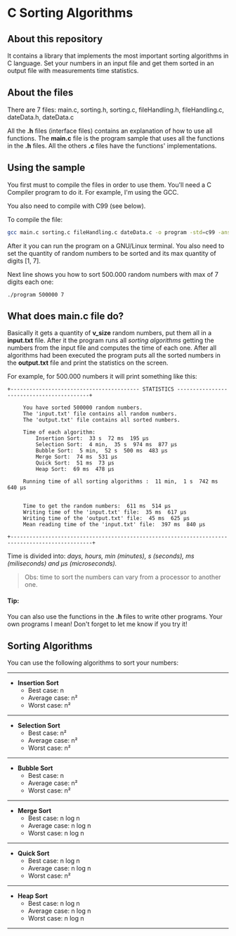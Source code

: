 # C Sorting Algorithms
## About this repository

It contains a library that implements the most important sorting algorithms in C language. Set your numbers in an input file and get them sorted in an output file with measurements time statistics. 

## About the files
There are 7 files: main.c, sorting.h, sorting.c, fileHandling.h, fileHandling.c, dateData.h, dateData.c

All the **.h** files (interface files) contains an explanation of how to use all functions. The **main.c** file is the program sample that uses all the functions in the **.h** files. All the others **.c** files have the functions' implementations.

## Using the sample
You first must to compile the files in order to use them. You'll need a C Compiler program to do it. For example, I'm using the GCC.

You also need to compile with C99 (see below).

To compile the file:

```bash
gcc main.c sorting.c fileHandling.c dateData.c -o program -std=c99 -ansi -pedantic -O2 -lm 
```

After it you can run the program on a GNU/Linux terminal. You also need to set the quantity of random numbers to be sorted and its max quantity of digits [1, 7].

Next line shows you how to sort 500.000 random numbers with max of 7 digits each one:
```
./program 500000 7
```

## What does main.c file do?
Basically it gets a quantity of **v_size** random numbers, put them all in a **input.txt** file. After it the program runs all _sorting algorithms_ getting the numbers from the input file and computes the time of each one.
After all algorithms had been executed the program puts all the sorted numbers in the **output.txt** file and print the statistics on the screen.

For example, for 500.000 numbers it will print something like this:

    +----------------------------------------- STATISTICS ------------------------------------------+

         You have sorted 500000 random numbers.
         The 'input.txt' file contains all random numbers.
         The 'output.txt' file contains all sorted numbers.

         Time of each algorithm:
             Insertion Sort:  33 s  72 ms  195 µs
             Selection Sort:  4 min,  35 s  974 ms  877 µs
             Bubble Sort:  5 min,  52 s  500 ms  483 µs
             Merge Sort:  74 ms  531 µs
             Quick Sort:  51 ms  73 µs
             Heap Sort:  69 ms  478 µs

         Running time of all sorting algorithms :  11 min,  1 s  742 ms  640 µs


         Time to get the random numbers:  611 ms  514 µs
         Writing time of the 'input.txt' file:  35 ms  617 µs
         Writing time of the 'output.txt' file:  45 ms  625 µs
         Mean reading time of the 'input.txt' file:  397 ms  840 µs

    +------------------------------------------------------------------------------------------------+



Time is divided into: _days, hours, min (minutes), s (seconds), ms (miliseconds) and µs (microseconds)._

> Obs: time to sort the numbers can vary from a processor to another one.

#### Tip:
You can also use the functions in the **.h** files to write other programs. Your own programs I mean! Don't forget to let me know if you try it!


## Sorting Algorithms
You can use the following algorithms to sort your numbers:

---
- **Insertion Sort** 
    - Best case: n
    - Average case: n²
    - Worst case: n²
---
- **Selection Sort**
    - Best case: n²
    - Average case: n²
    - Worst case: n²
---
- **Bubble Sort**
    - Best case: n
    - Average case: n²
    - Worst case: n²
---
- **Merge Sort**
    - Best case: n log n
    - Average case: n log n
    - Worst case: n log n
---
- **Quick Sort**
    - Best case: n log n
    - Average case: n log n
    - Worst case: n²
---
- **Heap Sort**
    - Best case: n log n
    - Average case: n log n
    - Worst case: n log n
---